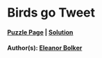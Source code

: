 # Birds go Tweet

#### [Puzzle Page](3.1-p.pdf) | [Solution](3.1.pdf)
#### Author(s): [Eleanor Bolker](../../../../search.html?q=Eleanor+Bolker)

